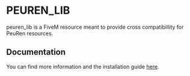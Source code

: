 # PEUREN_LIB
peuren_lib is a FiveM resource meant to provide cross compatibillity for PeuRen resources.

## Documentation
You can find more information and the installation guide [here](https://peuren-development.gitbook.io/peuren/peuren_lib/installation).
